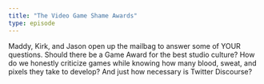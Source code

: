 ```yaml
---
title: "The Video Game Shame Awards"
type: episode
---
```

Maddy, Kirk, and Jason open up the mailbag to answer some of YOUR questions. Should there be a Game Award for the best studio culture? How do we honestly criticize games while knowing how many blood, sweat, and pixels they take to develop? And just how necessary is Twitter Discourse?